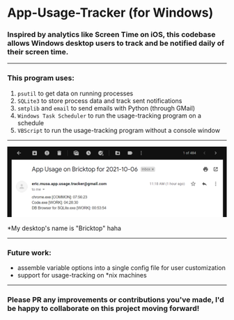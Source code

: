 # App-Usage-Tracker (for Windows)

### Inspired by analytics like Screen Time on iOS, this codebase allows Windows desktop users to track and be notified daily of their screen time.

---

### This program uses:
1. `psutil` to get data on running processes
2. `SQLite3` to store process data and track sent notifications
3. `smtplib` and `email` to send emails with Python (through GMail)
4. `Windows Task Scheduler` to run the usage-tracking program on a schedule
5. `VBScript` to run the usage-tracking program without a console window

---
![Screenshot of app usage summary email notification](gmail_notif_screenshot.png)

\*My desktop's name is "Bricktop" haha

---

### Future work:
 - assemble variable options into a single config file for user customization
 - support for usage-tracking on *nix machines

---

### Please PR any improvements or contributions you've made, I'd be happy to collaborate on this project moving forward!
